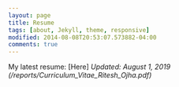 ```yaml
---
layout: page
title: Resume
tags: [about, Jekyll, theme, responsive]
modified: 2014-08-08T20:53:07.573882-04:00
comments: true
---
```


My latest resume: [Here]
*Updated: August 1, 2019*
*(/reports/Curriculum_Vitae_Ritesh_Ojha.pdf)*
